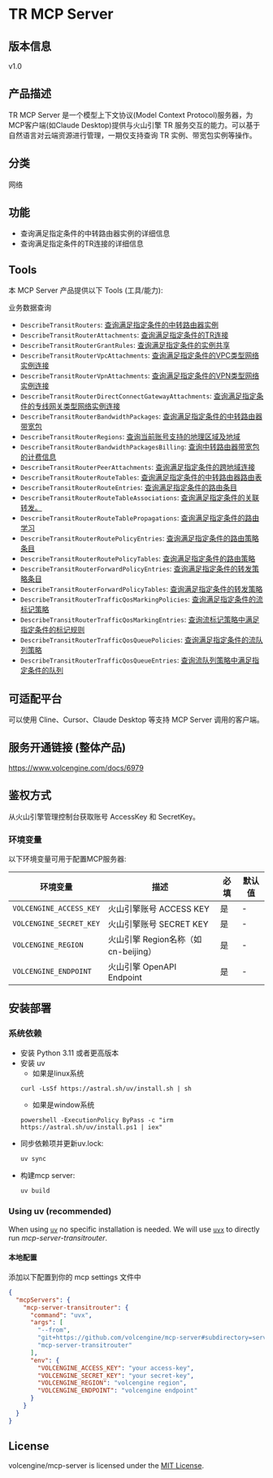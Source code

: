 # TR MCP Server 

## 版本信息
v1.0

## 产品描述

TR MCP Server 是一个模型上下文协议(Model Context Protocol)服务器，为MCP客户端(如Claude Desktop)提供与火山引擎 TR 服务交互的能力。可以基于自然语言对云端资源进行管理，一期仅支持查询 TR 实例、带宽包实例等操作。
## 分类
网络

## 功能

- 查询满足指定条件的中转路由器实例的详细信息
- 查询满足指定条件的TR连接的详细信息

## Tools
本 MCP Server 产品提供以下 Tools (工具/能力):

业务数据查询
- `DescribeTransitRouters`: [查询满足指定条件的中转路由器实例](https://www.volcengine.com/docs/6979/156017)
- `DescribeTransitRouterAttachments`: [查询满足指定条件的TR连接](https://www.volcengine.com/docs/6979/156015)
- `DescribeTransitRouterGrantRules`: [查询满足指定条件的实例共享](https://www.volcengine.com/docs/6979/1113688)
- `DescribeTransitRouterVpcAttachments`: [查询满足指定条件的VPC类型网络实例连接](https://www.volcengine.com/docs/6979/170304)
- `DescribeTransitRouterVpnAttachments`: [查询满足指定条件的VPN类型网络实例连接](https://www.volcengine.com/docs/6979/170308)
- `DescribeTransitRouterDirectConnectGatewayAttachments`: [查询满足指定条件的专线网关类型网络实例连接](https://www.volcengine.com/docs/6979/155992)
- `DescribeTransitRouterBandwidthPackages`: [查询满足指定条件的中转路由器带宽包](https://www.volcengine.com/docs/6979/1130785)
- `DescribeTransitRouterRegions`: [查询当前账号支持的地理区域及地域](https://www.volcengine.com/docs/6979/1139502)
- `DescribeTransitRouterBandwidthPackagesBilling`: [查询中转路由器带宽包的计费信息](https://www.volcengine.com/docs/6979/1288974)
- `DescribeTransitRouterPeerAttachments`: [查询满足指定条件的跨地域连接](https://www.volcengine.com/docs/6979/1130781)
- `DescribeTransitRouterRouteTables`: [查询满足指定条件的中转路由器路由表](https://www.volcengine.com/docs/6979/170312)
- `DescribeTransitRouterRouteEntries`: [查询满足指定条件的路由条目](https://www.volcengine.com/docs/6979/170316)
- `DescribeTransitRouterRouteTableAssociations`: [查询满足指定条件的关联转发。](https://www.volcengine.com/docs/6979/170319)
- `DescribeTransitRouterRouteTablePropagations`: [查询满足指定条件的路由学习](https://www.volcengine.com/docs/6979/170322)
- `DescribeTransitRouterRoutePolicyEntries`: [查询满足指定条件的路由策略条目](https://www.volcengine.com/docs/6979/1217300)
- `DescribeTransitRouterRoutePolicyTables`: [查询满足指定条件的路由策略](https://www.volcengine.com/docs/6979/1217296)
- `DescribeTransitRouterForwardPolicyEntries`: [查询满足指定条件的转发策略条目](https://www.volcengine.com/docs/6979/1219486)
- `DescribeTransitRouterForwardPolicyTables`: [查询满足指定条件的转发策略](https://www.volcengine.com/docs/6979/1219487)
- `DescribeTransitRouterTrafficQosMarkingPolicies`: [查询满足指定条件的流标记策略](https://www.volcengine.com/docs/6979/1328793)
- `DescribeTransitRouterTrafficQosMarkingEntries`: [查询流标记策略中满足指定条件的标记规则](https://www.volcengine.com/docs/6979/1328796)
- `DescribeTransitRouterTrafficQosQueuePolicies`: [查询满足指定条件的流队列策略](https://www.volcengine.com/docs/6979/1328803)
- `DescribeTransitRouterTrafficQosQueueEntries`: [查询流队列策略中满足指定条件的队列](https://www.volcengine.com/docs/6979/1328806)

## 可适配平台

可以使用 Cline、Cursor、Claude Desktop 等支持 MCP Server 调用的客户端。

## 服务开通链接 (整体产品)

<https://www.volcengine.com/docs/6979>

## 鉴权方式

从火山引擎管理控制台获取账号 AccessKey 和 SecretKey。

### 环境变量

以下环境变量可用于配置MCP服务器:

| 环境变量                    | 描述                         | 必填 | 默认值 |
|-------------------------|----------------------------|----|-----|
| `VOLCENGINE_ACCESS_KEY` | 火山引擎账号 ACCESS KEY          | 是  | -   |
| `VOLCENGINE_SECRET_KEY` | 火山引擎账号 SECRET KEY          | 是  | -   |
| `VOLCENGINE_REGION`     | 火山引擎 Region名称（如cn-beijing） | 是  | -   |
| `VOLCENGINE_ENDPOINT`   | 火山引擎 OpenAPI Endpoint      | 是  | -   |

## 安装部署

### 系统依赖

- 安装 Python 3.11 或者更高版本
- 安装 uv
    - 如果是linux系统
  ```
  curl -LsSf https://astral.sh/uv/install.sh | sh
  ```
    - 如果是window系统
  ```
  powershell -ExecutionPolicy ByPass -c "irm https://astral.sh/uv/install.ps1 | iex"
  ```
- 同步依赖项并更新uv.lock:
  ```bash
  uv sync
  ```
- 构建mcp server:
  ```bash
  uv build
  ```

### Using uv (recommended)

When using [`uv`](https://docs.astral.sh/uv/) no specific installation is needed. We will
use [`uvx`](https://docs.astral.sh/uv/guides/tools/) to directly run *mcp-server-transitrouter*.

#### 本地配置

添加以下配置到你的 mcp settings 文件中

```json
{
  "mcpServers": {
    "mcp-server-transitrouter": {
      "command": "uvx",
      "args": [
        "--from",
        "git+https://github.com/volcengine/mcp-server#subdirectory=server/mcp_server_transitrouter",
        "mcp-server-transitrouter"
      ],
      "env": {
        "VOLCENGINE_ACCESS_KEY": "your access-key",
        "VOLCENGINE_SECRET_KEY": "your secret-key",
        "VOLCENGINE_REGION": "volcengine region",
        "VOLCENGINE_ENDPOINT": "volcengine endpoint"
      }
    }
  }
}
```

## License

volcengine/mcp-server is licensed under the [MIT License](https://github.com/volcengine/mcp-server/blob/main/LICENSE).
